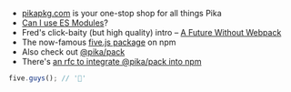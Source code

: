 - [pikapkg.com](https://www.pikapkg.com/) is your one-stop shop for all things Pika
- [Can I use ES Modules](https://caniuse.com/#feat=es6-module)?
- Fred's click-baity (but high quality) intro – [A Future Without Webpack](https://www.pikapkg.com/blog/pika-web-a-future-without-webpack/)
- The now-famous [five.js package](https://www.npmjs.com/package/five) on npm
- Also check out [@pika/pack](https://www.pikapkg.com/blog/introducing-pika-pack/)
- There's [an rfc to integrate @pika/pack into npm](https://github.com/npm/rfcs/pull/35)

```js
five.guys(); // '🍔'
```